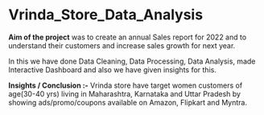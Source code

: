 # Vrinda_Store_Data_Analysis

**Aim of the project** was to create an annual Sales report for 2022 and to understand their customers and increase sales growth for next year.

In this we have done Data Cleaning, Data Processing, Data Analysis, made Interactive Dashboard and also we have given insights for this.

**Insights / Conclusion :-**
Vrinda store have target women customers of age(30-40 yrs) living in Maharashtra, Karnataka and Uttar Pradesh by showing ads/promo/coupons available on Amazon, Flipkart and Myntra.
